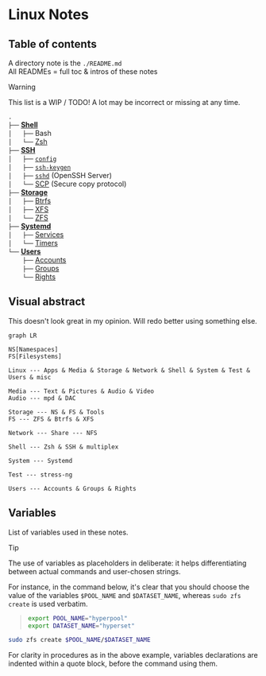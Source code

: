 # Linux Notes

<!--

> [!Note]
> Unlike per-file notes, to be found throughout this repository *except* in this directory at the same location of the file itself on a Linux system, these notes are titled and intended at doing a **job**, **solution** a particular problem, **actionable procedure**.
> 
> They involve by essence multiple tools and locations.
> 
> It's hard to find a one-size-fits-all structure, so it may evolve in time, but discoverability will be handled by tags in the metadata of Markdown files.

-->

## Table of contents

A directory note is the `./README.md`  
All READMEs = full toc & intros of these notes


> [!Warning]
> This list is a WIP / TODO!
> A lot may be incorrect or missing at any time.
> 
> 
> `.`  
> `├──` [**Shell**](Shell)  
> `│   ├──` Bash  
> `│   └──` [Zsh](Shell/ZSH)  
> `├──` [**SSH**](SSH)  
> `│   ├──` [`config`](SSH/config.md)  
> `│   ├──` [`ssh-keygen`](SSH/ssh-keygen.md)  
> `│   ├──` [`sshd`](SSH/sshd.md) (OpenSSH Server)   
> `│   └──` [SCP](SSH/SCP.md) (Secure copy protocol)  
> `├──` [**Storage**](Storage)  
> `│   ├──` [Btrfs](Storage/Btrfs.md)  
> `│   ├──` [XFS](Storage/XFS.md)  
> `│   └──` [ZFS](Storage/ZFS)  
> `├──` [**Systemd**](Systemd)  
> `│   ├──` [Services](Systemd/Services.md)  
> `│   └──` [Timers](Systemd/Timers.md)  
> `└──` [**Users**](Users)  
> `    ├──` [Accounts](Users/Accounts.md)  
> `    ├──` [Groups](Users/Groups.md)  
> `    └──` [Rights](Users/Rights.md)  

<!-- TEMPLATE

.  
`├──` zxcv  
`│    ├──` zxcv  
`│    ├──` zxcv  
`│    └──` zxcv  
`├──` zxcv   
`│    └──` zxcv 
`└──` zxcv    
`     ├──` zxcv  
`     ├──` zxcv   
`     └──` zxcv  

-->

## Visual abstract

This doesn't look great in my opinion. Will redo better using something else.

```mermaid
graph LR

NS[Namespaces]
FS[Filesystems]

Linux --- Apps & Media & Storage & Network & Shell & System & Test & Users & misc

Media --- Text & Pictures & Audio & Video
Audio --- mpd & DAC

Storage --- NS & FS & Tools
FS --- ZFS & Btrfs & XFS

Network --- Share --- NFS

Shell --- Zsh & SSH & multiplex

System --- Systemd

Test --- stress-ng

Users --- Accounts & Groups & Rights
```



## Variables

List of variables used in these notes.  

> [!Tip]
> The use of variables as placeholders in deliberate: it helps differentiating between actual commands and user-chosen strings.
>
> For instance, in the command below, it's clear that you should choose the value of the variables `$POOL_NAME` and `$DATASET_NAME`, whereas `sudo zfs create` is used verbatim.
> 
> > ```sh
> > export POOL_NAME="hyperpool"
> > export DATASET_NAME="hyperset"
> > ```
> ```sh
> sudo zfs create $POOL_NAME/$DATASET_NAME
> ```
>
> For clarity in procedures as in the above example, variables declarations are indented within a quote block, before the command using them.











